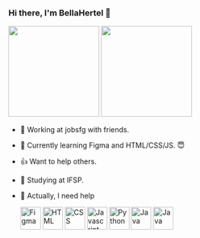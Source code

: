 ### Hi there, I'm BellaHertel 👋

<div>
<img height="180em" src="https://github-readme-stats.vercel.app/api?username=BellaHertel&show_icons=true&layout=compact&theme=dracula"") /> 
<img height="180em" src="https://github-readme-stats.vercel.app/api/top-langs/?username=BellaHertel&layout=compact&theme=dracula" />
<div>

- 💼 Working at jobsfg with friends. 
- 🌱 Currently learning Figma and HTML/CSS/JS. 😇
- 👍 Want to help others.
- 📖 Studying at IFSP. 
- 🤔 Actually, I need help

  <img align = "center" alt = "Figma" height = "45" width = "40" src = "https://cdn.jsdelivr.net/gh/devicons/devicon/icons/figma/figma-original.svg">
  <img align = "center" alt = "HTML" height = "45" width = "40" src = "https://cdn.jsdelivr.net/gh/devicons/devicon/icons/html5/html5-original.svg">
  <img align = "center" alt = "CSS" height = "45" width = "40" src = "https://cdn.jsdelivr.net/gh/devicons/devicon/icons/css3/css3-original.svg">
  <img align = "center" alt = "Javascript" height = "45" width = "40" src = "https://cdn.jsdelivr.net/gh/devicons/devicon/icons/javascript/javascript-original.svg">
  <img align = "center" alt = "Python" height = "45" width = "40" src = "https://cdn.jsdelivr.net/gh/devicons/devicon/icons/python/python-original.svg">
  <img align = "center" alt = "Java" height = "45" width = "40" src = "https://cdn.jsdelivr.net/gh/devicons/devicon/icons/java/java-original.svg">
  <img align = "center" alt = "Java" height = "45" width = "40" src = "https://cdn.jsdelivr.net/gh/devicons/devicon/icons/csharp/csharp-original.svg">
